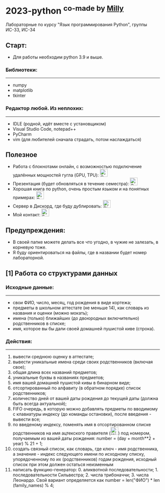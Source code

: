 <h1> 2023-python <sup> co-made by <a href="https://github.com/Lyric-Meow/">Milly</a> </sup> </h1>
Лабораторные по курсу "Язык программирования Python", группы ИС-33, ИС-34

## Старт:
- Для работы необходим python 3.9 и выше.

### Библиотеки:

---

- numpy
- matplotlib
- tkinter

### Редактор любой. Из неплохих:

---

- IDLE (родной, идёт вместе с установщиком)
- Visual Studio Code, notepad++
- PyCharm
- vim (для любителей сначала страдать, потом наслаждаться)

## Полезное
<ul>
<Li>
Работа с блокнотами онлайн, с возможностью подключение удалённых мощностей гугла (GPU, TPU):
<a href="https://colab.research.google.com/">
<img src="https://img.shields.io/badge/Google%20Colab-2275be?logo=google&logoColor=fcec06" height="25" alt="Google colab Badge"/>
</a><br>
</Li>
<Li>
Презентация (будет обновляться в течение семестра): 
<a href="https://docs.google.com/presentation/d/1CqyrZYSh15dsVWt57eu14UDtm2-GFpSF5TD2_tVLaCc/edit?usp=sharing">
<img src="https://img.shields.io/badge/Google%20docs-2275be?logo=google&logoColor=fcec06" height="25" alt="Google Docs Badge"/>
</a><br>
</Li>
<Li>
Хорошая книга по python, очень простым языком и на понятных примерах: 
<a href="https://wombat.org.ua/AByteOfPython/AByteofPythonRussian-2.02.pdf">
<img src="https://img.shields.io/badge/Wombat-2275be?labelColor=fcec06" height="25" alt="Book Badge"/>
</a><br>
</Li>
<Li>
Сервер в Дискорд, где буду дублировать: 
<a href="https://discord.gg/MzPkCYf4Dh">
<img src="https://img.shields.io/badge/Discord-2275be?logo=discord&logoColor=fcec06" height="25" alt="Discord Badge"/>
</a><br>
</Li>
<Li>
Мой контакт:
<a href="mailto:nsmorozov@rf.unn.ru">
  <img src="https://img.shields.io/badge/E%E2%80%93mail-2275be?logo=gmail&logoColor=fcec06" height="25" alt="E–mail Badge"/>
</a>
</Ul>

## Предупреждения:
- В своей папке можете делать все что угодно, в чужие не залезать, в корневую тоже.
- Я буду ориентироваться на файлы, где в названии будет номер лабораторной.

## [1] Работа со структурами данных
	
### Исходные данные:

---

- свои ФИО, число, месяц, год рождения в виде кортежа;
- предметы в школьном аттестате (не меньше 14), как словарь из названия и оценки (можно мокать);
- имена (только) ближайших (до двоюродных включительно) родственников в списке;
- имя, которое вы бы дали своей домашней пушистой киве (строка).

### Действия:

---

<ol>
<Li> вывести среднюю оценку в аттестате;</Li>
<Li> вывести уникальные имена среди своих родственников (включая свое);</Li>
<Li> общая длина всех названий предметов;</Li>
<Li> уникальные буквы в названиях предметов;</Li>
<Li> имя вашей домашней пушистой кивы в бинарном виде;</Li>
<Li> отсортированный по алфавиту (в обратном порядке) список родственников;</Li>
<Li> количество дней от вашей даты рождения до текущей даты (должна быть всегда актуальной);</Li>
<Li> FIFO очередь, в которую можно добавлять предметы по вводимому с клавиатуры индексу (до команды остановки), после введения - вывести все;</Li>
<Li> по введеному индексу, поменять имя в отсортированном списке родственников на имя ацтекского правителя (<a href="https://en.wikipedia.org/wiki/List_of_rulers_of_Tenochtitlan"><img src="https://img.shields.io/badge/Wikipedia-2275be?logo=Wikipedia&logoColor=fcec06" height="25" alt="Wiki Badge"/></a>) под номером, получаемым из вашей даты рождения: number = (day + month**2 + year) % 21 + 1;</Li>
<Li> создать связный список, как словарь, где ключ - имя родственника, а значение - индекс следующего имени по исходному списку, упорядоченному по их (родственников) годам рождения, исходный список при этом должен остаться неизменным </Li>
<Li> написать функцию-генератор: 0. аликвотной последовательности; 1. последовательности Сильвестра; 2. числа трибоначчи; 3. числа Леонардо. Свой вариант определяется как number = len("ФИО") * len (family_names) % 4; </Li>

<ol>
